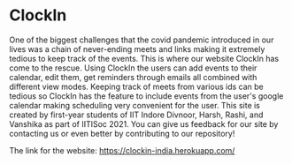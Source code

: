 # ClockIn

One of the biggest challenges that the covid pandemic introduced in our lives was a chain of never-ending meets and links making it extremely tedious to keep track of the events. This is where our website ClockIn has come to the rescue. Using ClockIn the users can add events to their calendar, edit them, get reminders through emails all combined with different view modes. Keeping track of meets from various ids can be tedious so ClockIn has the feature to include events from the user's google calendar making scheduling very convenient for the user. This site is created by first-year students of IIT Indore Divnoor, Harsh, Rashi, and Vanshika as part of IITISoc 2021. You can give us feedback for our site by contacting us or even better by contributing to our repository!

The link for the website: https://clockin-india.herokuapp.com/
